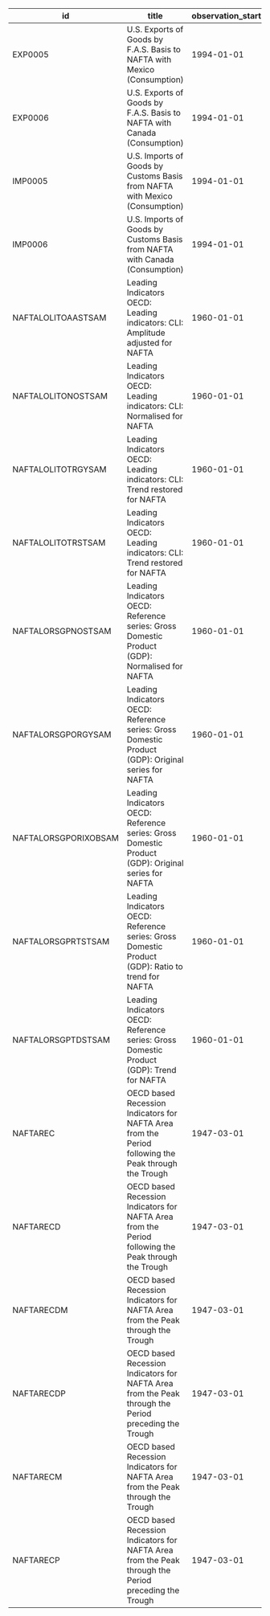 | id                   | title                                                                                                | observation_start   | observation_end   |
|----------------------|------------------------------------------------------------------------------------------------------|---------------------|-------------------|
| EXP0005              | U.S. Exports of Goods by F.A.S. Basis to NAFTA with Mexico (Consumption)                             | 1994-01-01          | 2020-12-01        |
| EXP0006              | U.S. Exports of Goods by F.A.S. Basis to NAFTA with Canada (Consumption)                             | 1994-01-01          | 2020-12-01        |
| IMP0005              | U.S. Imports of Goods by Customs Basis from NAFTA with Mexico (Consumption)                          | 1994-01-01          | 2020-12-01        |
| IMP0006              | U.S. Imports of Goods by Customs Basis from NAFTA with Canada (Consumption)                          | 1994-01-01          | 2020-12-01        |
| NAFTALOLITOAASTSAM   | Leading Indicators OECD: Leading indicators: CLI: Amplitude adjusted for NAFTA                       | 1960-01-01          | 2022-10-01        |
| NAFTALOLITONOSTSAM   | Leading Indicators OECD: Leading indicators: CLI: Normalised for NAFTA                               | 1960-01-01          | 2022-10-01        |
| NAFTALOLITOTRGYSAM   | Leading Indicators OECD: Leading indicators: CLI: Trend restored for NAFTA                           | 1960-01-01          | 2022-05-01        |
| NAFTALOLITOTRSTSAM   | Leading Indicators OECD: Leading indicators: CLI: Trend restored for NAFTA                           | 1960-01-01          | 2022-05-01        |
| NAFTALORSGPNOSTSAM   | Leading Indicators OECD: Reference series: Gross Domestic Product (GDP): Normalised for NAFTA        | 1960-01-01          | 2022-05-01        |
| NAFTALORSGPORGYSAM   | Leading Indicators OECD: Reference series: Gross Domestic Product (GDP): Original series for NAFTA   | 1960-01-01          | 2022-05-01        |
| NAFTALORSGPORIXOBSAM | Leading Indicators OECD: Reference series: Gross Domestic Product (GDP): Original series for NAFTA   | 1960-01-01          | 2022-05-01        |
| NAFTALORSGPRTSTSAM   | Leading Indicators OECD: Reference series: Gross Domestic Product (GDP): Ratio to trend for NAFTA    | 1960-01-01          | 2022-05-01        |
| NAFTALORSGPTDSTSAM   | Leading Indicators OECD: Reference series: Gross Domestic Product (GDP): Trend for NAFTA             | 1960-01-01          | 2022-05-01        |
| NAFTAREC             | OECD based Recession Indicators for NAFTA Area from the Period following the Peak through the Trough | 1947-03-01          | 2022-02-01        |
| NAFTARECD            | OECD based Recession Indicators for NAFTA Area from the Period following the Peak through the Trough | 1947-03-01          | 2022-02-28        |
| NAFTARECDM           | OECD based Recession Indicators for NAFTA Area from the Peak through the Trough                      | 1947-03-01          | 2022-02-28        |
| NAFTARECDP           | OECD based Recession Indicators for NAFTA Area from the Peak through the Period preceding the Trough | 1947-03-01          | 2022-02-28        |
| NAFTARECM            | OECD based Recession Indicators for NAFTA Area from the Peak through the Trough                      | 1947-03-01          | 2022-02-01        |
| NAFTARECP            | OECD based Recession Indicators for NAFTA Area from the Peak through the Period preceding the Trough | 1947-03-01          | 2022-02-01        |
